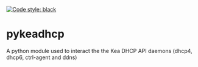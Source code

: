 [![Code style: black](https://img.shields.io/badge/code%20style-black-000000.svg)](https://github.com/psf/black)

# pykeadhcp
A python module used to interact the the Kea DHCP API daemons (dhcp4, dhcp6, ctrl-agent and ddns)
